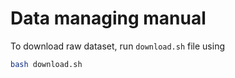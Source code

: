 # Data managing manual

To download raw dataset, run `download.sh` file using

```bash
bash download.sh
```
